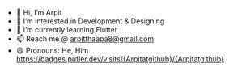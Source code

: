 - 👋 Hi, I’m Arpit
- 👀 I’m interested in Development & Designing
- 🌱 I’m currently learning Flutter
- 📫 Reach me @ arpitthaapa8@gmail.com
- 😄 Pronouns: He, Him
https://badges.pufler.dev/visits/{Arpitatgithub}/{Arpitatgithub}  
<!---
Arpitatgithub/Arpitatgithub is a ✨ special ✨ repository because its `README.md` (this file) appears on your GitHub profile.
You can click the Preview link to take a look at your changes.
--->
